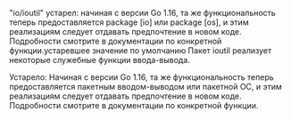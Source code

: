 "io/ioutil" устарел: начиная с версии Go 1.16, та же функциональность теперь предоставляется package [io] или package [os], и этим реализациям следует отдавать предпочтение в новом коде. Подробности смотрите в документации по конкретной функции.устаревшее значение по умолчанию
Пакет ioutil реализует некоторые служебные функции ввода-вывода.

Устарело: Начиная с версии Go 1.16, та же функциональность теперь предоставляется пакетным вводом-выводом или пакетной ОС, и этим реализациям следует отдавать предпочтение в новом коде. Подробности смотрите в документации по конкретной функции.